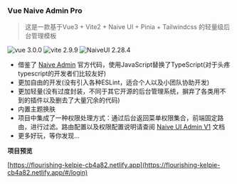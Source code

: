 ### Vue Naive Admin Pro

> 这是一款基于Vue3 + Vite2 + Naive UI + Pinia + Tailwindcss 的轻量级后台管理模板

![vue 3.0.0](https://img.shields.io/badge/vue-3.2.34-green.svg) 
![vite 2.9.9](https://img.shields.io/badge/vite-2.9.9-yellow.svg)
![NaiveUI 2.28.4](https://img.shields.io/badge/NaiveUI-2.28.4-blue.svg)

+ 借鉴了 [Naive Admin](https://www.naiveadmin.com/) 官方代码，使用JavaScript替换了TypeScript(对于头疼typescript的开发者们比较友好)
+ 更加自由的开发(没有引入各种ESLint，适合个人以及小团队协助开发)
+ 更加轻量(没有过度封装，不同于其它开源的后台管理系统，摒弃了各类用不到的插件以及删去了大量冗余的代码)
+ 内置主题换肤
+ 项目中集成了一种权限处理方式：通过后台返回菜单权限集合，前端固定路由，进行过滤。路由配置以及权限配置说明请查阅 [Naive UI Admin V1](https://naive-ui-admin-docs.vercel.app/) 文档
+ 更多好玩，等你发现...

**项目预览**

[https://flourishing-kelpie-cb4a82.netlify.app](https://flourishing-kelpie-cb4a82.netlify.app/#/login)